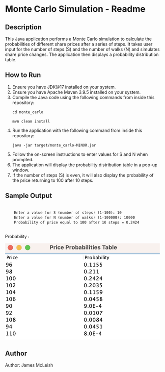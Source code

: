 <html>
</head>
    <h1>Monte Carlo Simulation - Readme</h1>
    <h2>Description</h2>
    <p>This Java application performs a Monte Carlo simulation to calculate the probabilities of different share prices after a series of steps. It takes user input for the number of steps (S) and the number of walks (N) and simulates share price changes. The application then displays a probability distribution table.</p>
    <h2>How to Run</h2>
    <ol>
        <li>Ensure you have JDK@17 installed on your system.</li>
        <li>Ensure you have Apache Maven 3.9.5 installed on your system. </li>
        <li>Compile the Java code using the following commands from inside this repository:</li>
        <code><pre>cd monte_carlo</code></pre>
        <pre><code>mvn clean install</code></pre>
        <li>Run the application with the following command from inside this repository:</li>
        <pre><code>java -jar target/monte_carlo-MINOR.jar</code></pre>
        <li>Follow the on-screen instructions to enter values for S and N when prompted.</li>
        <li>The application will display the probability distribution table in a pop-up window.</li>
        <li>If the number of steps (S) is even, it will also display the probability of the price returning to 100 after 10 steps.</li>
    </ol>
    <h2>Sample Output</h2>
    <pre><code>
    Enter a value for S (number of steps) (1-100): 10
    Enter a value for N (number of walks) (1-100000): 10000
    Probability of price equal to 100 after 10 steps = 0.2424
    </code></pre>
    <p>Probability :</p>
    <img src="price_probabilities_table.png">
    <h2>Author</h2>
    <p>Author: James McLeish</p>
</html>
